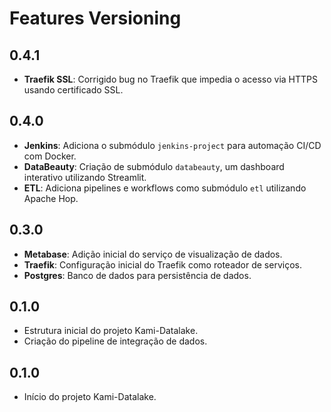 # Features Versioning

## 0.4.1 <a name = "0_4_1"></a>
- **Traefik SSL**: Corrigido bug no Traefik que impedia o acesso via HTTPS usando certificado SSL.

## 0.4.0 <a name = "0_4_0"></a>

- **Jenkins**: Adiciona o submódulo `jenkins-project` para automação CI/CD com Docker.
- **DataBeauty**: Criação de submódulo `databeauty`, um dashboard interativo utilizando Streamlit.
- **ETL**: Adiciona pipelines e workflows como submódulo `etl` utilizando Apache Hop.

## 0.3.0 <a name = "0_3_0"></a>

- **Metabase**: Adição inicial do serviço de visualização de dados.
- **Traefik**: Configuração inicial do Traefik como roteador de serviços.
- **Postgres**: Banco de dados para persistência de dados.

## 0.1.0 <a name = "0_2_0"></a>

- Estrutura inicial do projeto Kami-Datalake.
- Criação do pipeline de integração de dados.

## 0.1.0 <a name = "0_1_0"></a>

- Início do projeto Kami-Datalake.
